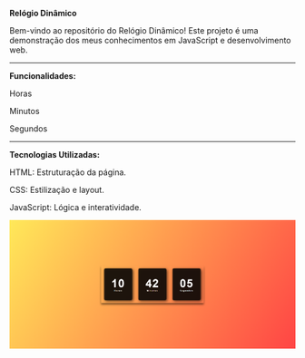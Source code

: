 **Relógio Dinâmico**

Bem-vindo ao repositório do Relógio Dinâmico!
Este projeto é uma demonstração dos meus conhecimentos em JavaScript e desenvolvimento web.

-----------------------------------------------------------------------------------------------

**Funcionalidades:**

Horas

Minutos

Segundos

-----------------------------------------------------------------------------------------------

**Tecnologias Utilizadas:**

HTML: Estruturação da página.

CSS: Estilização e layout.

JavaScript: Lógica e interatividade.

![foto](https://github.com/RhyanVictoor/Relogio-dinamico/blob/main/image.png?raw=true)

